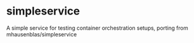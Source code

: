 # simpleservice
A simple service for testing container orchestration setups, porting from mhausenblas/simpleservice

